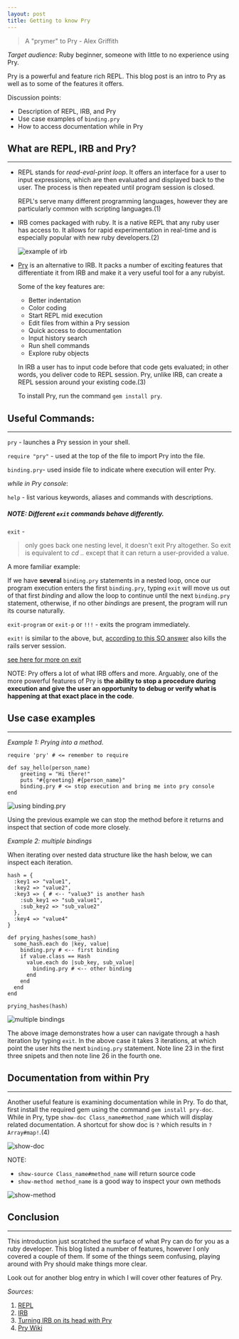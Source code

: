 ```yaml
---
layout: post
title: Getting to know Pry
---
```


> A "prymer" to Pry - Alex Griffith

*Target audience:* Ruby beginner, someone with little to no experience using Pry.

Pry is a powerful and feature rich REPL. This blog post is an intro to Pry as 
well as to some of the features it offers.

Discussion points:

* Description of REPL, IRB, and Pry
* Use case examples of `binding.pry`
* How to access documentation while in Pry


## What are REPL, IRB and Pry?

----

* REPL stands for *read-eval-print loop*. It offers an interface for a 
user to input expressions, which are then evaluated and displayed back to the 
user. The process is then repeated until program session is closed.

    REPL's serve many different programming languages, however they are 
    particularly common with scripting languages.(1)

* IRB comes packaged with ruby. It is a native REPL that any ruby user has 
access to. It allows for rapid experimentation in real-time and is especially 
popular with new ruby developers.(2)

    ![example of irb](http://i.imgur.com/4lbMJmN.png)

* [Pry](http://pryrepl.org/) is an alternative to IRB. It packs a number of 
exciting features that differentiate it from IRB and make it a very useful 
tool for a any rubyist.

    Some of the key features are:

    * Better indentation
    * Color coding
    * Start REPL mid execution
    * Edit files from within a Pry session
    * Quick access to documentation
    * Input history search
    * Run shell commands
    * Explore ruby objects

    In IRB a user has to input code before that code gets evaluated; in other 
    words, you deliver code to REPL session. Pry, unlike IRB, can create a REPL 
    session around your existing code.(3)

    To install Pry, run the command `gem install pry`.


## Useful Commands:

----

`pry` - launches a Pry session in your shell.

`require "pry"` - used at the top of the file to import Pry into the file.

`binding.pry`- used inside file to indicate where execution will enter Pry.

*while in Pry console*:

`help` - list various keywords, aliases and commands with descriptions.

##### NOTE: Different `exit` commands behave differently.

`exit` - 

> only goes back one nesting level, it doesn't exit Pry altogether. So 
exit is equivalent to _cd .._ except that it can return a user-provided a value.

A more familiar example:

If we have **several** `binding.pry` statements in a nested loop, once our 
program execution enters the first `binding.pry`, typing `exit` will move us 
out of that first _binding_ and allow the loop to continue until the next
`binding.pry` statement, otherwise, if no other _bindings_ are present, the 
program will run its course naturally.

`exit-program` or `exit-p` or `!!!` - exits the program immediately.

`exit!` is similar  to the above, but, [according to this SO answer](http://stackoverflow.com/a/18240464)
also kills the rails server session.

[see here for more on exit](https://github.com/pry/pry/wiki/State-navigation#exit-a-context-with-a-value)


NOTE: Pry offers a lot of what IRB offers and more. Arguably, one 
of the more powerful features of Pry is **the ability to stop a procedure during 
execution and give the user an opportunity to debug or verify what is happening 
at that exact place in the code**.


## Use case examples

----

*Example 1: Prying into a method.*

```
require 'pry' # <= remember to require

def say_hello(person_name)
    greeting = "Hi there!"
    puts "#{greeting} #{person_name}"
    binding.pry # <= stop execution and bring me into pry console
end
```

![using binding.pry](http://i.imgur.com/7mRq3ex.png)

Using the previous example we can stop the method before it returns and 
inspect that section of code more closely.

*Example 2: multiple bindings*

When iterating over nested data structure like the hash below, we can inspect 
each iteration.

```
hash = {
  :key1 => "value1",
  :key2 => "value2",
  :key3 => { # <-- "value3" is another hash
    :sub_key1 => "sub_value1",
    :sub_key2 => "sub_value2"
  },
  :key4 => "value4"
}
```

```
def prying_hashes(some_hash)
  some_hash.each do |key, value|
    binding.pry # <-- first binding
    if value.class == Hash
      value.each do |sub_key, sub_value|
        binding.pry # <-- other binding
      end
    end
  end
end

prying_hashes(hash)
```

![multiple bindings](http://i.imgur.com/k2WXWEC.png)

The above image demonstrates how a user can navigate through a hash iteration 
by typing `exit`. In the above case it takes 3 iterations, at which point the user 
hits the next `binding.pry` statement. Note line 23 in the first three 
snipets and then note line 26 in the fourth one.


## Documentation from within Pry

----

Another useful feature is examining documentation while in Pry. To do that, 
first install the required gem using the command `gem install pry-doc`. While 
in Pry, type `show-doc Class_name#method_name` which will display related 
documentation. A shortcut for show doc is `?` which results in `? Array#map!`.(4)

![show-doc](http://i.imgur.com/fIJzpVy.png)

NOTE: 

* `show-source Class_name#method_name` will return source code
* `show-method method_name` is a good way to inspect your own methods

![show-method](http://i.imgur.com/KAefRLk.png)

## Conclusion

----

This introduction just scratched the surface of what Pry can do for you as a 
ruby developer. This blog listed a number of features, however I only covered a 
couple of them. If some of the things seem confusing, playing around with Pry 
should make things more clear.


Look out for another blog entry in which I will cover other features of Pry.


*Sources:*

1. [REPL](https://en.wikipedia.org/wiki/Read%E2%80%93eval%E2%80%93print_loop)
2. [IRB](https://en.wikipedia.org/wiki/Interactive_Ruby_Shell)
3. [Turning IRB on its head with Pry](https://banisterfiend.wordpress.com/2011/01/27/turning-irb-on-its-head-with-pry/)
4. [Pry Wiki](https://github.com/pry/pry/wiki)